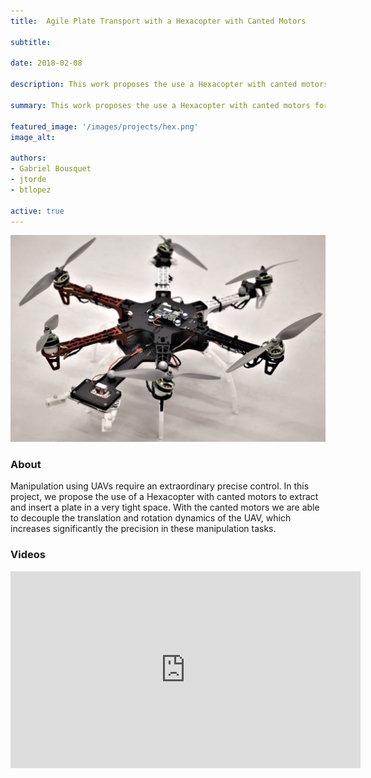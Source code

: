 ```yaml
---
title:  Agile Plate Transport with a Hexacopter with Canted Motors

subtitle:

date: 2018-02-08

description: This work proposes the use a Hexacopter with canted motors for precise aerial manipulation tasks.

summary: This work proposes the use a Hexacopter with canted motors for precise aerial manipulation tasks.

featured_image: '/images/projects/hex.png'
image_alt: 

authors:
- Gabriel Bousquet 
- jtorde
- btlopez

active: true
---
```


![](/images/projects/hex.png)

### About

Manipulation using UAVs require an extraordinary precise control. In this project, we propose the use of a Hexacopter with canted motors to extract and insert a plate in a very tight space. With the canted motors we are able to decouple the translation and rotation dynamics of the UAV, which increases significantly the precision in these manipulation tasks. 

### Videos

<iframe width="560" height="315" src="https://www.youtube.com/embed/cZGYI38smfY" frameborder="0" allow="accelerometer; autoplay; encrypted-media; gyroscope; picture-in-picture" allowfullscreen></iframe>